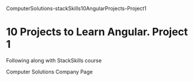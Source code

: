 ComputerSolutions-stackSkills10AngularProjects-Project1
# 10 Projects to Learn Angular. Project 1


Following along with StackSkills course 

Computer Solutions Company Page

